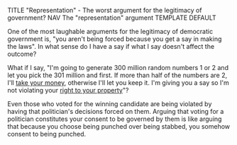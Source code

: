 TITLE "Representation" - The worst argument for the legitimacy of government?
NAV The "representation" argument
TEMPLATE DEFAULT

One of the most laughable arguments for the legitimacy of democratic government is, "you aren't being forced because you get a say in making the laws". <!--https://www.usaid.gov/what-we-do/democracy-human-rights-and-governance/supporting-free-and-fair-elections or any other result from "democracy is fair".--> In what sense do I have a say if what I say doesn't affect the outcome?

What if I say, "I'm going to generate 300 million random numbers 1 or 2 and let you pick the 301 million and first. If more than half of the numbers are 2, I'll [take your money](enforcement), otherwise I'll let you keep it. I'm giving you a say so I'm not violating your [right to your property](/protagonism/property)"?

Even those who voted for the winning candidate are being violated by having that politician's decisions forced on them. Arguing that voting for a politician constitutes your consent to be governed by them is like arguing that because you choose being punched over being stabbed, you somehow consent to being punched.
